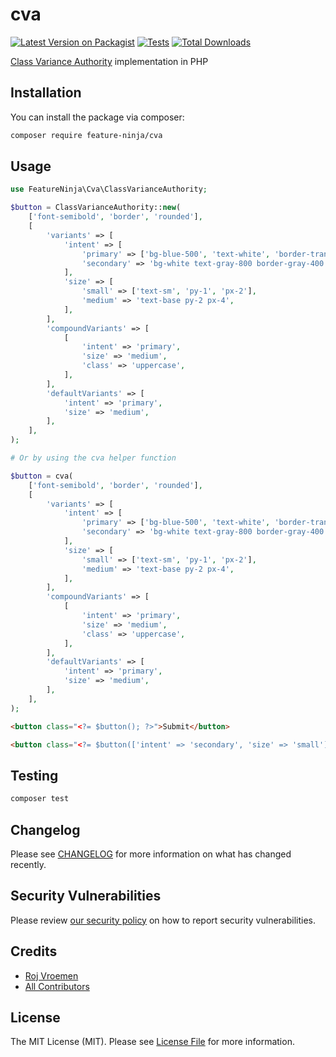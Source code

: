 # cva

[![Latest Version on Packagist](https://img.shields.io/packagist/v/feature-ninja/cva.svg?style=flat-square)](https://packagist.org/packages/feature-ninja/cva)
[![Tests](https://img.shields.io/github/actions/workflow/status/feature-ninja/cva/run-phpunit.yml?branch=main&label=tests&style=flat-square)](https://github.com/feature-ninja/cva/actions/workflows/run-phpunit.yml)
[![Total Downloads](https://img.shields.io/packagist/dt/feature-ninja/cva.svg?style=flat-square)](https://packagist.org/packages/feature-ninja/cva)

[Class Variance Authority](https://github.com/joe-bell/cva) implementation in PHP

## Installation

You can install the package via composer:

```bash
composer require feature-ninja/cva
```

## Usage

```php
use FeatureNinja\Cva\ClassVarianceAuthority;

$button = ClassVarianceAuthority::new(
    ['font-semibold', 'border', 'rounded'],
    [
        'variants' => [
            'intent' => [
                'primary' => ['bg-blue-500', 'text-white', 'border-transparent', 'hover:bg-blue-600'],
                'secondary' => 'bg-white text-gray-800 border-gray-400 hover:bg-gray-100',
            ],
            'size' => [
                'small' => ['text-sm', 'py-1', 'px-2'],
                'medium' => 'text-base py-2 px-4',
            ],
        ],
        'compoundVariants' => [
            [
                'intent' => 'primary',
                'size' => 'medium',
                'class' => 'uppercase',
            ],
        ],
        'defaultVariants' => [
            'intent' => 'primary',
            'size' => 'medium',
        ],
    ],
);

# Or by using the cva helper function

$button = cva(
    ['font-semibold', 'border', 'rounded'],
    [
        'variants' => [
            'intent' => [
                'primary' => ['bg-blue-500', 'text-white', 'border-transparent', 'hover:bg-blue-600'],
                'secondary' => 'bg-white text-gray-800 border-gray-400 hover:bg-gray-100',
            ],
            'size' => [
                'small' => ['text-sm', 'py-1', 'px-2'],
                'medium' => 'text-base py-2 px-4',
            ],
        ],
        'compoundVariants' => [
            [
                'intent' => 'primary',
                'size' => 'medium',
                'class' => 'uppercase',
            ],
        ],
        'defaultVariants' => [
            'intent' => 'primary',
            'size' => 'medium',
        ],
    ],
);
```

```html
<button class="<?= $button(); ?>">Submit</button>

<button class="<?= $button(['intent' => 'secondary', 'size' => 'small']); ?>">Submit</button>
```

## Testing

```bash
composer test
```

## Changelog

Please see [CHANGELOG](CHANGELOG.md) for more information on what has changed recently.

## Security Vulnerabilities

Please review [our security policy](../../security/policy) on how to report security vulnerabilities.

## Credits

- [Roj Vroemen](https://github.com/rojtjo)
- [All Contributors](../../contributors)

## License

The MIT License (MIT). Please see [License File](LICENSE.md) for more information.
